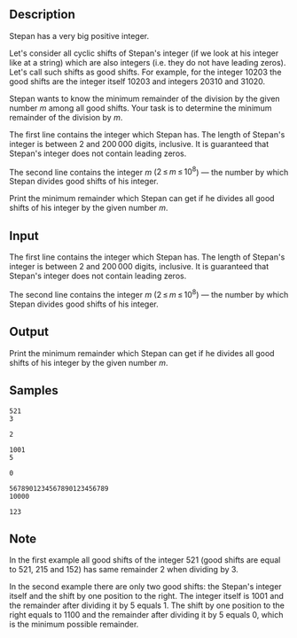 ## Description

<div><p>Stepan has a very big positive integer.</p><p>Let's consider all cyclic shifts of Stepan's integer (if we look at his integer like at a string) which are also integers (i.e. they <span class="tex-font-style-bf">do not have</span> leading zeros). Let's call such shifts as <span class="tex-font-style-it">good shifts</span>. For example, for the integer <span class="tex-span">10203</span> the good shifts are the integer itself <span class="tex-span">10203</span> and integers <span class="tex-span">20310</span> and <span class="tex-span">31020</span>.</p><p>Stepan wants to know the minimum remainder of the division by the given number <span class="tex-span"><i>m</i></span> among all good shifts. Your task is to determine the minimum remainder of the division by <span class="tex-span"><i>m</i></span>.</p></div><div class="input-specification"><p>The first line contains the integer which Stepan has. The length of Stepan's integer is between <span class="tex-span">2</span> and <span class="tex-span">200 000</span> digits, inclusive. It is guaranteed that Stepan's integer does not contain leading zeros.</p><p>The second line contains the integer <span class="tex-span"><i>m</i></span> (<span class="tex-span">2 ≤ <i>m</i> ≤ 10<sup class="upper-index">8</sup></span>) — the number by which Stepan divides good shifts of his integer.</p></div><div class="output-specification"><p>Print the minimum remainder which Stepan can get if he divides all good shifts of his integer by the given number <span class="tex-span"><i>m</i></span>.</p></div>

## Input

<p>The first line contains the integer which Stepan has. The length of Stepan's integer is between <span class="tex-span">2</span> and <span class="tex-span">200 000</span> digits, inclusive. It is guaranteed that Stepan's integer does not contain leading zeros.</p><p>The second line contains the integer <span class="tex-span"><i>m</i></span> (<span class="tex-span">2 ≤ <i>m</i> ≤ 10<sup class="upper-index">8</sup></span>) — the number by which Stepan divides good shifts of his integer.</p>

## Output

<p>Print the minimum remainder which Stepan can get if he divides all good shifts of his integer by the given number <span class="tex-span"><i>m</i></span>.</p>

## Samples

```input1
521
3

```

```output1
2

```






```input2
1001
5

```

```output2
0

```






```input3
5678901234567890123456789
10000

```

```output3
123

```




## Note

<p>In the first example all good shifts of the integer <span class="tex-span">521</span> (good shifts are equal to <span class="tex-span">521</span>, <span class="tex-span">215</span> and <span class="tex-span">152</span>) has same remainder <span class="tex-span">2</span> when dividing by <span class="tex-span">3</span>.</p><p>In the second example there are only two good shifts: the Stepan's integer itself and the shift by one position to the right. The integer itself is <span class="tex-span">1001</span> and the remainder after dividing it by <span class="tex-span">5</span> equals <span class="tex-span">1</span>. The shift by one position to the right equals to <span class="tex-span">1100</span> and the remainder after dividing it by <span class="tex-span">5</span> equals <span class="tex-span">0</span>, which is the minimum possible remainder.</p>
